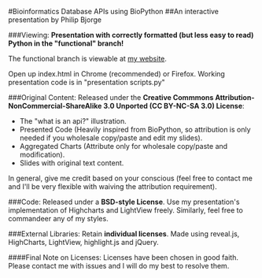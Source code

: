 #Bioinformatics Database APIs using BioPython
##An interactive presentation by Philip Bjorge

###Viewing:
**Presentation with correctly formatted (but less easy to read) Python in the "functional" branch!**

The functional branch is viewable at [my website](http://www.philipbjorge.com/bioinformatics-presentation/).

Open up index.html in Chrome (recommended) or Firefox.
Working presentation code is in "presentation scripts.py"

###Original Content:
Released under the **Creative Commmons Attribution-NonCommercial-ShareAlike 3.0 Unported (CC BY-NC-SA 3.0) License**:
* The "what is an api?" illustration.
* Presented Code (Heavily inspired from BioPython, so attribution is only needed if you wholesale copy/paste and edit my slides).
* Aggregated Charts (Attribute only for wholesale copy/paste and modification).
* Slides with original text content.

In general, give me credit based on your conscious (feel free to contact me and I'll be very flexible with waiving the attribution requirement).


###Code:
Released under a **BSD-style License**.
Use my presentation's implementation of Highcharts and LightView freely. Similarly, feel free to commandeer any of my styles.


###External Libraries:
Retain **individual licenses**.
Made using reveal.js, HighCharts, LightView, highlight.js and jQuery.

####Final Note on Licenses:
Licenses have been chosen in good faith. Please contact me with issues and I will do my best to resolve them.
